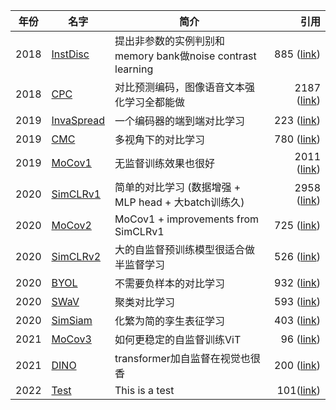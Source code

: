 | 年份 | 名字                                                 | 简介                                             | 引用|
| ------ |----------------------------------------------------|------------------------------------------------| -----------------------------------------------------------: |
| 2018 | [InstDisc](https://arxiv.org/pdf/1805.01978.pdf)   | 提出非参数的实例判别和memory bank做noise contrast learning | 885 ([link](https://www.semanticscholar.org/paper/Unsupervised-Feature-Learning-via-Non-parametric-Wu-Xiong/155b7782dbd713982a4133df3aee7adfd0b6b304)) |
| 2018 | [CPC](https://arxiv.org/pdf/1807.03748.pdf)        | 对比预测编码，图像语音文本强化学习全都能做                          | 2187 ([link](https://www.semanticscholar.org/paper/Representation-Learning-with-Contrastive-Predictive-Oord-Li/b227f3e4c0dc96e5ac5426b85485a70f2175a205)) |
| 2019 | [InvaSpread](https://arxiv.org/pdf/1904.03436.pdf) | 一个编码器的端到端对比学习                                  | 223 ([link](https://www.semanticscholar.org/paper/Unsupervised-Embedding-Learning-via-Invariant-and-Ye-Zhang/e4bde6fe33b6c2cf9d1647ac0b041f7d1ba29c5b)) |
| 2019 | [CMC](https://arxiv.org/pdf/1906.05849.pdf)        | 多视角下的对比学习                                      | 780 ([link](https://www.semanticscholar.org/paper/Contrastive-Multiview-Coding-Tian-Krishnan/97f4d09175705be4677d675fa27e55defac44800)) |
| 2019 | [MoCov1](https://arxiv.org/pdf/1911.05722.pdf)     | 无监督训练效果也很好                                     | 2011 ([link](https://www.semanticscholar.org/paper/Momentum-Contrast-for-Unsupervised-Visual-Learning-He-Fan/ec46830a4b275fd01d4de82bffcabe6da086128f)) |
| 2020 | [SimCLRv1](https://arxiv.org/pdf/2002.05709.pdf)   | 简单的对比学习 (数据增强 + MLP head + 大batch训练久)          | 2958 ([link](https://www.semanticscholar.org/paper/A-Simple-Framework-for-Contrastive-Learning-of-Chen-Kornblith/34733eaf66007516347a40ad5d9bbe1cc9dacb6b)) |
| 2020 | [MoCov2](https://arxiv.org/pdf/2003.04297.pdf)     | MoCov1 + improvements from SimCLRv1            | 725 ([link](https://www.semanticscholar.org/paper/Improved-Baselines-with-Momentum-Contrastive-Chen-Fan/a1b8a8df281bbaec148a897927a49ea47ea31515)) |
| 2020 | [SimCLRv2](https://arxiv.org/pdf/2006.10029.pdf)   | 大的自监督预训练模型很适合做半监督学习                            | 526 ([link](https://www.semanticscholar.org/paper/Big-Self-Supervised-Models-are-Strong-Learners-Chen-Kornblith/3e7f5f4382ac6f9c4fef6197dd21abf74456acd1)) |
| 2020 | [BYOL](https://arxiv.org/pdf/2006.07733.pdf)       | 不需要负样本的对比学习                                    | 932 ([link](https://www.semanticscholar.org/paper/Bootstrap-Your-Own-Latent%3A-A-New-Approach-to-Grill-Strub/38f93092ece8eee9771e61c1edaf11b1293cae1b)) |
| 2020 | [SWaV](https://arxiv.org/pdf/2006.09882.pdf)       | 聚类对比学习                                         | 593 ([link](https://www.semanticscholar.org/paper/Unsupervised-Learning-of-Visual-Features-by-Cluster-Caron-Misra/10161d83d29fc968c4612c9e9e2b61a2fc25842e)) |
| 2020 | [SimSiam](https://arxiv.org/pdf/2011.10566.pdf)    | 化繁为简的孪生表征学习                                    | 403 ([link](https://www.semanticscholar.org/paper/Exploring-Simple-Siamese-Representation-Learning-Chen-He/0e23d2f14e7e56e81538f4a63e11689d8ac1eb9d)) |
| 2021 | [MoCov3](https://arxiv.org/pdf/2104.02057.pdf)     | 如何更稳定的自监督训练ViT                                 | 96 ([link](https://www.semanticscholar.org/paper/An-Empirical-Study-of-Training-Self-Supervised-Chen-Xie/739ceacfafb1c4eaa17509351b647c773270b3ae)) |
| 2021 | [DINO](https://arxiv.org/pdf/2104.14294.pdf)       | transformer加自监督在视觉也很香                          | 200 ([link](https://www.semanticscholar.org/paper/Emerging-Properties-in-Self-Supervised-Vision-Caron-Touvron/ad4a0938c48e61b7827869e4ac3baffd0aefab35)) |
| 2022 | [Test](https://www.baidu.com/)                     | This is a test                                 | 101([link](https://www.baidu.com/))|